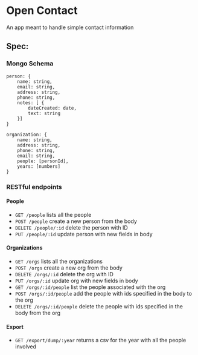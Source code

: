 # Open Contact

An app meant to handle simple contact information

## Spec:

### Mongo Schema

```
person: {
    name: string,
    email: string,
    address: string,
    phone: string,
    notes: [ {
        dateCreated: date,
        text: string
    }]
}

organization: {
    name: string,
    address: string,
    phone: string,
    email: string,
    people: [personId],
    years: [numbers]
}
```

### RESTful endpoints

#### People
* `GET /people` lists all the people 
* `POST /people` create a new person from the body
* `DELETE /people/:id` delete the person with ID
* `PUT /people/:id` update person with new fields in body

#### Organizations
* `GET /orgs` lists all the organizations
* `POST /orgs` create a new org from the body
* `DELETE /orgs/:id` delete the org with ID
* `PUT /orgs/:id` update org with new fields in body
* `GET /orgs/:id/people` list the people associated with the org
* `POST /orgs/:id/people` add the people with ids specified in the body to the org
* `DELETE /orgs/:id/people` delete the people with ids specified in the body from the org

#### Export
* `GET /export/dump/:year` returns a csv for the year with all the people involved 

